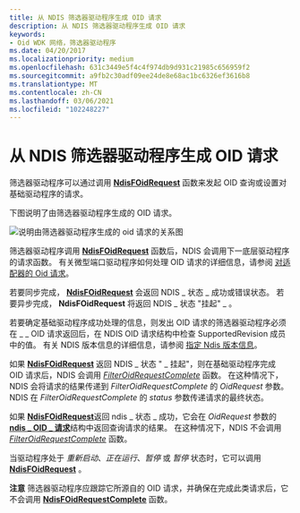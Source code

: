 ```yaml
---
title: 从 NDIS 筛选器驱动程序生成 OID 请求
description: 从 NDIS 筛选器驱动程序生成 OID 请求
keywords:
- Oid WDK 网络，筛选器驱动程序
ms.date: 04/20/2017
ms.localizationpriority: medium
ms.openlocfilehash: 631c3449e5f4c4f974db9d931c21985c656959f2
ms.sourcegitcommit: a9fb2c30adf09ee24de8e68ac1bc6326ef3616b8
ms.translationtype: MT
ms.contentlocale: zh-CN
ms.lasthandoff: 03/06/2021
ms.locfileid: "102248227"
---
```

# <a name="generating-oid-requests-from-an-ndis-filter-driver"></a>从 NDIS 筛选器驱动程序生成 OID 请求





筛选器驱动程序可以通过调用 [**NdisFOidRequest**](/windows-hardware/drivers/ddi/ndis/nf-ndis-ndisfoidrequest) 函数来发起 OID 查询或设置对基础驱动程序的请求。

下图说明了由筛选器驱动程序生成的 OID 请求。

![说明由筛选器驱动程序生成的 oid 请求的关系图](images/filterrequest.png)

筛选器驱动程序调用 [**NdisFOidRequest**](/windows-hardware/drivers/ddi/ndis/nf-ndis-ndisfoidrequest) 函数后，NDIS 会调用下一底层驱动程序的请求函数。 有关微型端口驱动程序如何处理 OID 请求的详细信息，请参阅 [对适配器的 Oid 请求](miniport-adapter-oid-requests.md)。

若要同步完成， [**NdisFOidRequest**](/windows-hardware/drivers/ddi/ndis/nf-ndis-ndisfoidrequest) 会返回 NDIS \_ 状态 \_ 成功或错误状态。 若要异步完成， **NdisFOidRequest** 将返回 NDIS \_ 状态 "挂起" \_ 。

若要确定基础驱动程序成功处理的信息，则发出 OID 请求的筛选器驱动程序必须在 \_ \_ OID 请求返回后，在 NDIS OID 请求结构中检查 SupportedRevision 成员中的值。 有关 NDIS 版本信息的详细信息，请参阅 [指定 Ndis 版本信息](specifying-ndis-version-information.md)。

如果 [**NdisFOidRequest**](/windows-hardware/drivers/ddi/ndis/nf-ndis-ndisfoidrequest) 返回 NDIS \_ 状态 " \_ 挂起"，则在基础驱动程序完成 OID 请求后，NDIS 会调用 [*FilterOidRequestComplete*](/windows-hardware/drivers/ddi/ndis/nc-ndis-filter_oid_request_complete) 函数。 在这种情况下，NDIS 会将请求的结果传递到 *FilterOidRequestComplete* 的 *OidRequest* 参数。 NDIS 在 *FilterOidRequestComplete* 的 *status* 参数传递请求的最终状态。

如果 [**NdisFOidRequest**](/windows-hardware/drivers/ddi/ndis/nf-ndis-ndisfoidrequest)返回 ndis \_ 状态 \_ 成功，它会在 *OidRequest* 参数的 [**ndis \_ OID \_ 请求**](/windows-hardware/drivers/ddi/oidrequest/ns-oidrequest-ndis_oid_request)结构中返回查询请求的结果。 在这种情况下，NDIS 不会调用 [*FilterOidRequestComplete*](/windows-hardware/drivers/ddi/ndis/nc-ndis-filter_oid_request_complete) 函数。

当驱动程序处于 *重新启动*、*正在运行*、*暂停* 或 *暂停* 状态时，它可以调用 [**NdisFOidRequest**](/windows-hardware/drivers/ddi/ndis/nf-ndis-ndisfoidrequest) 。

**注意**  筛选器驱动程序应跟踪它所源自的 OID 请求，并确保在完成此类请求后，它不会调用 [**NdisFOidRequestComplete**](/windows-hardware/drivers/ddi/ndis/nf-ndis-ndisfoidrequestcomplete) 函数。

 

 

